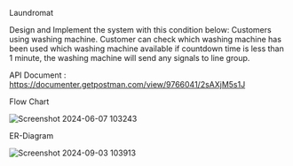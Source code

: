 Laundromat 

Design and Implement the system with this condition below:
Customers using washing machine.
Customer can check which washing machine has been used which washing machine available
if countdown time is less than 1 minute, the washing machine will send any signals to line group.

API Document : https://documenter.getpostman.com/view/9766041/2sAXjM5s1J

Flow Chart

![Screenshot 2024-06-07 103243](https://github.com/user-attachments/assets/c6e77a57-d64c-4c1f-9bd3-ad71ace2efab)



ER-Diagram 

![Screenshot 2024-09-03 103913](https://github.com/user-attachments/assets/104e4dab-0198-454e-86a4-133a4a4ff2ea)

